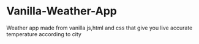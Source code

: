 # Vanilla-Weather-App
 Weather app made from vanilla js,html and css that give you live accurate temperature according to city 


